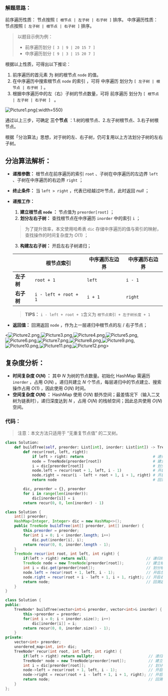 ### 解题思路：

前序遍历性质： 节点按照 `[ 根节点 | 左子树 | 右子树 ]` 排序。
中序遍历性质： 节点按照 `[ 左子树 | 根节点 | 右子树 ]` 排序。

> 以题目示例为例：
> 
> - 前序遍历划分 `[ 3 | 9 | 20 15 7 ]`
> - 中序遍历划分 `[ 9 | 3 | 15 20 7 ]`

根据以上性质，可得出以下推论：

1. 前序遍历的首元素 为 树的根节点 `node` 的值。
2. 在中序遍历中搜索根节点 `node` 的索引 ，可将 中序遍历 划分为 `[ 左子树 | 根节点 | 右子树 ]` 。
3. 根据中序遍历中的左（右）子树的节点数量，可将 前序遍历 划分为 `[ 根节点 | 左子树 | 右子树 ] ` 。

![Picture1.png](https://pic.leetcode-cn.com/1629825510-roByLr-Picture1.png){:width=550}

通过以上三步，可确定 **三个节点** ：1.树的根节点、2.左子树根节点、3.右子树根节点。

根据「分治算法」思想，对于树的左、右子树，仍可复用以上方法划分子树的左右子树。

## 分治算法解析：

- **递推参数：** 根节点在前序遍历的索引 `root` 、子树在中序遍历的左边界 `left` 、子树在中序遍历的右边界 `right` ；

- **终止条件：** 当 `left > right` ，代表已经越过叶节点，此时返回 $null$ ；

- **递推工作：**

  1. **建立根节点 `node` ：** 节点值为 `preorder[root]` ；
  2. **划分左右子树：** 查找根节点在中序遍历 `inorder` 中的索引 `i` ；
  
  > 为了提升效率，本文使用哈希表 `dic` 存储中序遍历的值与索引的映射，查找操作的时间复杂度为 $O(1)$ ；
  
  3. **构建左右子树：** 开启左右子树递归；

  |            | 根节点索引            | 中序遍历左边界 | 中序遍历右边界 |
  | ---------- | --------------------- | -------------- | -------------- |
  | **左子树** | `root + 1`            | `left`         | `i - 1`        |
  | **右子树** | `i - left + root + 1` | `i + 1`        | `right`        |

    > **TIPS：** `i - left + root + 1`含义为 `根节点索引 + 左子树长度 + 1`

- **返回值：** 回溯返回 `node` ，作为上一层递归中根节点的左 / 右子节点；

<![Picture2.png](https://pic.leetcode-cn.com/1603644245-DwefAv-Picture2.png),![Picture3.png](https://pic.leetcode-cn.com/1603644377-aJTwyJ-Picture3.png),![Picture4.png](https://pic.leetcode-cn.com/1603644377-rGvUqA-Picture4.png),![Picture5.png](https://pic.leetcode-cn.com/1603644245-OrFteB-Picture5.png),![Picture6.png](https://pic.leetcode-cn.com/1603644245-RBtYMS-Picture6.png),![Picture7.png](https://pic.leetcode-cn.com/1603644245-ZlaMmX-Picture7.png),![Picture8.png](https://pic.leetcode-cn.com/1603644245-leDZaF-Picture8.png),![Picture9.png](https://pic.leetcode-cn.com/1603644245-KtWHlj-Picture9.png),![Picture10.png](https://pic.leetcode-cn.com/1603644245-tYOIfd-Picture10.png),![Picture11.png](https://pic.leetcode-cn.com/1603644245-IAznrm-Picture11.png),![Picture12.png](https://pic.leetcode-cn.com/1603644245-oLIgwn-Picture12.png)>

## 复杂度分析：

- **时间复杂度 $O(N)$ ：** 其中 $N$ 为树的节点数量。初始化 HashMap 需遍历 `inorder` ，占用 $O(N)$ 。递归共建立 $N$ 个节点，每层递归中的节点建立、搜索操作占用 $O(1)$ ，因此使用 $O(N)$ 时间。
- **空间复杂度 $O(N)$ ：** HashMap 使用 $O(N)$ 额外空间；最差情况下（输入二叉树为链表时），递归深度达到 $N$ ，占用 $O(N)$ 的栈帧空间；因此总共使用 $O(N)$ 空间。

### 代码：

> 注意：本文方法只适用于 “无重复节点值” 的二叉树。

```Python []
class Solution:
    def buildTree(self, preorder: List[int], inorder: List[int]) -> TreeNode:
        def recur(root, left, right):
            if left > right: return                               # 递归终止
            node = TreeNode(preorder[root])                       # 建立根节点
            i = dic[preorder[root]]                               # 划分根节点、左子树、右子树
            node.left = recur(root + 1, left, i - 1)              # 开启左子树递归
            node.right = recur(i - left + root + 1, i + 1, right) # 开启右子树递归
            return node                                           # 回溯返回根节点

        dic, preorder = {}, preorder
        for i in range(len(inorder)):
            dic[inorder[i]] = i
        return recur(0, 0, len(inorder) - 1)
```

```Java []
class Solution {
    int[] preorder;
    HashMap<Integer, Integer> dic = new HashMap<>();
    public TreeNode buildTree(int[] preorder, int[] inorder) {
        this.preorder = preorder;
        for(int i = 0; i < inorder.length; i++)
            dic.put(inorder[i], i);
        return recur(0, 0, inorder.length - 1);
    }
    TreeNode recur(int root, int left, int right) {
        if(left > right) return null;                          // 递归终止
        TreeNode node = new TreeNode(preorder[root]);          // 建立根节点
        int i = dic.get(preorder[root]);                       // 划分根节点、左子树、右子树
        node.left = recur(root + 1, left, i - 1);              // 开启左子树递归
        node.right = recur(root + i - left + 1, i + 1, right); // 开启右子树递归
        return node;                                           // 回溯返回根节点
    }
}
```

```C++ []
class Solution {
public:
    TreeNode* buildTree(vector<int>& preorder, vector<int>& inorder) {
        this->preorder = preorder;
        for(int i = 0; i < inorder.size(); i++)
            dic[inorder[i]] = i;
        return recur(0, 0, inorder.size() - 1);
    }
private:
    vector<int> preorder;
    unordered_map<int, int> dic;
    TreeNode* recur(int root, int left, int right) { 
        if(left > right) return nullptr;                        // 递归终止
        TreeNode* node = new TreeNode(preorder[root]);          // 建立根节点
        int i = dic[preorder[root]];                            // 划分根节点、左子树、右子树
        node->left = recur(root + 1, left, i - 1);              // 开启左子树递归
        node->right = recur(root + i - left + 1, i + 1, right); // 开启右子树递归
        return node;                                            // 回溯返回根节点
    }
};
```
